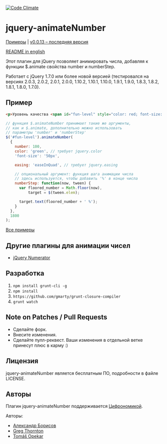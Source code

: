 [![Code Climate](https://codeclimate.com/github/aishek/jquery-animateNumber.png)](https://codeclimate.com/github/aishek/jquery-animateNumber)

jquery-animateNumber
====================

[Примеры](http://aishek.github.io/jquery-animateNumber/) | [v0.0.13 – последняя версия](https://github.com/aishek/jquery-animateNumber/releases/tag/v0.0.13)

[README in english](https://github.com/aishek/jquery-animateNumber)

Этот плагин для jQuery позволяет анимировать числа, добавляя к функции $.animate свойства number и numberStep.

Работает с jQuery 1.7.0 или более новой версией (тестировался на версиях 2.0.3, 2.0.2, 2.0.1, 2.0.0, 1.10.2, 1.10.1, 1.10.0, 1.9.1, 1.9.0, 1.8.3, 1.8.2, 1.8.1, 1.8.0, 1.7.0).

## Пример
```html
<p>Уровень качества <span id="fun-level" style="color: red; font-size: 0px;">0 %</span>.</p>
```

```js
// функция $.animateNumber принимает такие же аргументы,
// как и $.animate, дополнительно можно использовать
// параметры 'number' и 'numberStep'
$('#fun-level').animateNumber(
  {
    number: 100,
    color: 'green', // требует jquery.color
    'font-size': '50px',

    easing: 'easeInQuad', // требует jquery.easing

    // опциональный аргумент: функция шага анимации числа
    // здесь используется, чтобы добавить '%' в конце числа
    numberStep: function(now, tween) {
      var floored_number = Math.floor(now),
          target = $(tween.elem);

      target.text(floored_number + ' %');
    }
  },
  1800
);
```

[Все примеры](http://aishek.github.io/jquery-animateNumber/)

## Другие плагины для анимации чисел

* [jQuery Numerator](http://plugins.jquery.com/numerator/)

## Разработка

1. `npm install grunt-cli -g`
2. `npm install`
3. `https://github.com/gmarty/grunt-closure-compiler`
4. `grunt watch`

## Note on Patches / Pull Requests

* Сделайте форк.
* Внесите изменения.
* Сделайте пулл-реквест. Ваши изменения в отдельной ветке принесут плюс в карму :)

## Лицензия

jquery-animateNumber является бесплатным ПО, подробности в файле LICENSE.

## Авторы

Плагин jquery-animateNumber поддерживается [Цифрономикой](http://cifronomika.ru/).

Авторы:

* [Александр Борисов](https://github.com/aishek)
* [Greg Thornton](https://github.com/xdissent)
* [Tomáš Opekar](https://github.com/topik)
